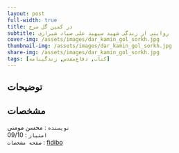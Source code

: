 ```yaml
---
layout: post
full-width: true
title: در کمین گل سرخ
subtitle: روایتی از زندگی شهید سپهبد علی صیاد شیرازی
cover-img: /assets/images/dar_kamin_gol_sorkh.jpg
thumbnail-img: /assets/images/dar_kamin_gol_sorkh.jpg
share-img: /assets/images/dar_kamin_gol_sorkh.jpg
tags: [کتاب, دفاع‌مقدس, زندگینامه]
---
```


## توضیحات


## مشخصات
`نویسنده` : محسن مومنی   
`امتیاز` : 09/10  
`صفحه مشخصات` : [fidibo](https://taaghche.com/book/38105/%D8%AF%D8%B1-%DA%A9%D9%85%DB%8C%D9%86-%DA%AF%D9%84-%D8%B3%D8%B1%D8%AE%D8%9B-%D8%B1%D9%88%D8%A7%DB%8C%D8%AA%DB%8C-%D8%A7%D8%B2-%D8%B2%D9%86%D8%AF%DA%AF%DB%8C-%D8%B4%D9%87%DB%8C%D8%AF-%D8%B3%D9%BE%D9%87%D8%A8%D8%AF-%D8%B9%D9%84%DB%8C-%D8%B5%DB%8C%D8%A7%D8%AF-%D8%B4%DB%8C%D8%B1%D8%A7%D8%B2%DB%8C)  